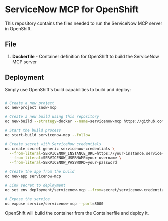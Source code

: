 # ServiceNow MCP for OpenShift

This repository contains the files needed to run the ServiceNow MCP server in OpenShift.

## File

1. **Dockerfile** - Container definition for OpenShift to build the ServiceNow MCP server

## Deployment

Simply use OpenShift's build capabilities to build and deploy:

```bash

# Create a new project
oc new-project snow-mcp

# Create a new build using this repository
oc new-build --strategy=docker --name=servicenow-mcp https://github.com/rlopez133/servicenow-mcp.git

# Start the build process
oc start-build servicenow-mcp --follow

# Create secret with ServiceNow credentials
oc create secret generic servicenow-credentials \
  --from-literal=SERVICENOW_INSTANCE_URL=https://your-instance.service-now.com/ \
  --from-literal=SERVICENOW_USERNAME=your-username \
  --from-literal=SERVICENOW_PASSWORD=your-password

# Create the app from the build
oc new-app servicenow-mcp

# Link secret to deployment
oc set env deployment/servicenow-mcp --from=secret/servicenow-credentials

# Expose the service
oc expose service/servicenow-mcp --port=8000
```

OpenShift will build the container from the Containerfile and deploy it.
